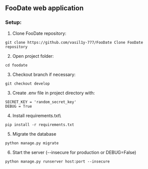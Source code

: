 ## FooDate web application

### Setup:
1. Clone FooDate repository:
```commandline
git clone https://github.com/vasil1y-777/FooDate Clone FooDate repository
```

2. Open project folder:
```commandline
cd foodate
```
3. Checkout branch if necessary:
```commandline
git checkout develop
```

3. Create .env file in project directory with:
```dotenv
SECRET_KEY = 'random_secret_key'
DEBUG = True
```

4. Install requirements.txt\
```commandline
pip install -r requirements.txt
```

5. Migrate the database
```commandline
python manage.py migrate
```

6. Start the server (--insecure for production or DEBUG=False)
```commandline
python manage.py runserver host:port --insecure
```
